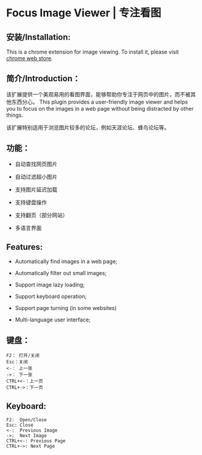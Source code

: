 Focus Image Viewer | 专注看图
===========

安装/Installation:
-----
This is a chrome extension for image viewing. To install it, please visit [chrome web store](https://chrome.google.com/webstore/detail/bidhfhcmmbkgcblpicmjdkoagiimgiao).

简介/Introduction：
-----
该扩展提供一个美观易用的看图界面，能够帮助你专注于网页中的图片，而不被其他东西分心。
This plugin provides a user-friendly image viewer and helps you to focus on the images in a web page without being distracted by other things.

该扩展特别适用于浏览图片较多的论坛，例如天涯论坛、蜂鸟论坛等。

功能：
------
+ 自动查找网页图片

+ 自动过滤超小图片 

+ 支持图片延迟加载

+ 支持键盘操作

+ 支持翻页（部分网站）

+ 多语言界面

Features:
-----
+ Automatically find images in a web page;

+ Automatically filter out small images;

+ Support image lazy loading;

+ Support keyboard operation;

+ Support page turning (in some websites)

+ Multi-language user interface;

键盘：
-----
	F2： 打开/关闭
	Esc：关闭
	<-： 上一张
	->： 下一张
	CTRL+<-：上一页
	CTRL+->：下一页

Keyboard:
------
	F2:  Open/Close
	Esc: Close
	<-:  Previous Image
	->:  Next Image
	CTRL+<-: Previous Page
	CTRL+->: Next Page
